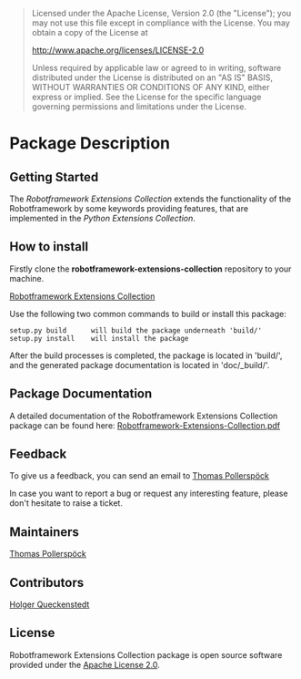 > Licensed under the Apache License, Version 2.0 (the \"License\"); you
> may not use this file except in compliance with the License. You may
> obtain a copy of the License at
>
> <http://www.apache.org/licenses/LICENSE-2.0>
>
> Unless required by applicable law or agreed to in writing, software
> distributed under the License is distributed on an \"AS IS\" BASIS,
> WITHOUT WARRANTIES OR CONDITIONS OF ANY KIND, either express or
> implied. See the License for the specific language governing
> permissions and limitations under the License.

# Package Description

## Getting Started

The *Robotframework Extensions Collection* extends the functionality of
the Robotframework by some keywords providing features, that are
implemented in the *Python Extensions Collection*.

## How to install

Firstly clone the **robotframework-extensions-collection** repository to
your machine.

[Robotframework Extensions
Collection](https://github.com/test-fullautomation/robotframework-extensions-collection)

Use the following two common commands to build or install this package:

``` 
setup.py build      will build the package underneath 'build/'
setup.py install    will install the package
```

After the build processes is completed, the package is located in
\'build/\', and the generated package documentation is located in
\'doc/\_build/\'.

## Package Documentation

A detailed documentation of the Robotframework Extensions Collection
package can be found here:
[Robotframework-Extensions-Collection.pdf](https://github.com/test-fullautomation/robotframework-extensions-collection/blob/develop/doc/_build/latex/Robotframework-Extensions-Collection.pdf)

## Feedback

To give us a feedback, you can send an email to [Thomas
Pollerspöck](mailto:Thomas.Pollerspoeck@de.bosch.com)

In case you want to report a bug or request any interesting feature,
please don\'t hesitate to raise a ticket.

## Maintainers

[Thomas Pollerspöck](mailto:Thomas.Pollerspoeck@de.bosch.com)

## Contributors

[Holger Queckenstedt](mailto:Holger.Queckenstedt@de.bosch.com)

## License

Robotframework Extensions Collection package is open source software
provided under the [Apache License
2.0](http://apache.org/licenses/LICENSE-2.0).
